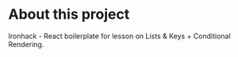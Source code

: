 # About this project

Ironhack - React boilerplate for lesson on Lists & Keys + Conditional Rendering.

